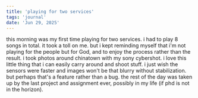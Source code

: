 ```yaml
---
title: 'playing for two services'
tags: 'journal'
date: 'Jun 29, 2025'
---
```


this morning was my first time playing for two services. i had to play 8 songs in total. it took a toll on me. but i kept reminding myself that i'm not playing for the people but for God, and to enjoy the process rather than the result. i took photos around chinatown with my sony cybershot. i love this little thing that i can easily carry around and shoot stuff. i just wish the sensors were faster and images won't be that blurry without stabilization. but perhaps that's a feature rather than a bug. the rest of the day was taken up by the last project and assignment ever, possibly in my life (if phd is not in the horizon).
